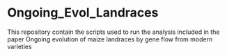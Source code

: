 # Ongoing_Evol_Landraces
This repository contain the scripts used to  run the analysis included in the paper Ongoing evolution of maize landraces by gene flow from modern varieties

